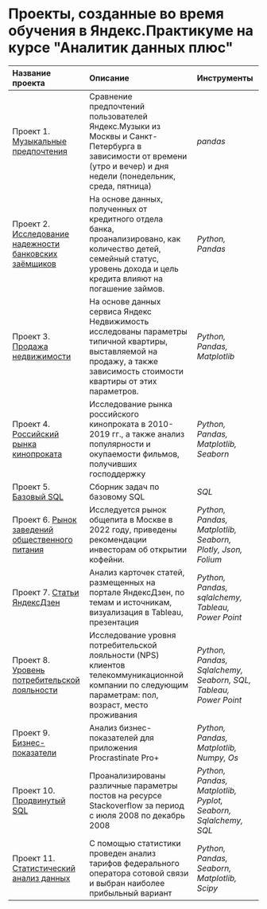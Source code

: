 # Проекты, созданные во время обучения в Яндекс.Практикуме на курсе "Аналитик данных плюс"

| Название проекта | Описание | Инструменты | 
| :---------------------- | :---------------------- | :---------------------- |
| Проект 1. [Музыкальные предпочтения](music) | Сравнение предпочтений пользователей Яндекс.Музыки из Москвы и Санкт-Петербурга в зависимости от времени (утро и вечер) и дня недели (понедельник, среда, пятница)| *pandas* |
| Проект 2. [Исследование надежности банковских заёмщиков](credit) | На основе данных, полученных от кредитного отдела банка, проанализировано, как количество детей, семейный статус, уровень дохода и цель кредита влияют на погашение займов.| *Python, Pandas* |
| Проект 3. [Продажа недвижимости](real) | На основе данных сервиса Яндекс Недвижимость исследованы параметры типичной квартиры, выставляемой на продажу, а также зависимость стоимости квартиры от этих параметров.| *Python, Pandas, Matplotlib* |
| Проект 4. [Российский рынка кинопроката](cinema) | Исследование рынка российского кинопроката в 2010-2019 гг., а также анализ популярности и окупаемости фильмов, получивших господдержку| *Python, Pandas, Matplotlib, Seaborn* |
| Проект 5. [Базовый SQL](base) | Сборник задач по базовому SQL| *SQL* |
| Проект 6. [Рынок заведений общественного питания](food) | Исследуется рынок общепита в Москве в 2022 году, приведены рекомендации инвесторам об открытии кофейни.| *Python, Pandas, Matplotlib, Seaborn, Plotly, Json, Folium* |
| Проект 7. [Статьи ЯндексДзен](entry) | Анализ карточек статей, размещенных на портале ЯндексДзен, по темам и источникам, визуализация в Tableau, презентация| *Python, Pandas, sqlalchemy, Tableau, Power Point* |
| Проект 8. [Уровень потребительской лояльности](NPS) | Исследование уровня потребительской лояльности (NPS) клиентов телекоммуникационной компании по следующим параметрам: пол, возраст, место проживания| *Python, Pandas, Sqlalchemy, Seaborn, SQL, Tableau, Power Point* |
| Проект 9. [Бизнес-показатели](business) | Анализ бизнес-показателей для приложения Procrastinate Pro+| *Python, Pandas, Matplotlib, Numpy, Os* |
| Проект 10. [Продвинутый SQL](advanced) | Проанализированы различные параметры постов на ресурсе Stackoverflow за период с июля 2008 по декабрь 2008| *Python, Pandas, Matplotlib, Pyplot, Seaborn, Sqlalchemy, SQL* |
| Проект 11. [Статистический анализ данных](statistics) | С помощью статистики проведен анализ тарифов федерального оператора сотовой связи и выбран наиболее прибыльный вариант| *Python, Pandas, Seaborn, Matplotlib, Scipy* |
